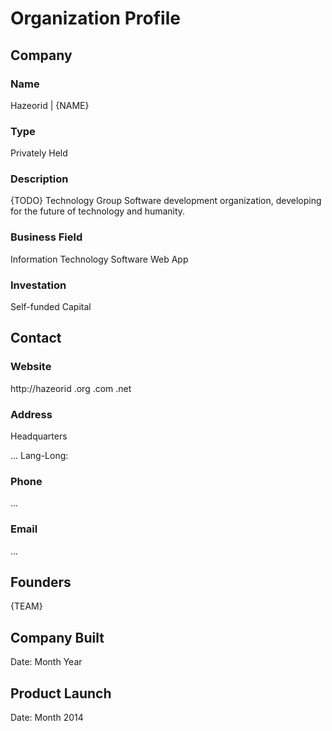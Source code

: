 Organization Profile
====================

Company
-------

### Name

Hazeorid | {NAME}

### Type

Privately Held

### Description

{TODO}
Technology Group
Software development organization, developing for the future of technology and humanity.

### Business Field

Information Technology
Software
Web App

### Investation

Self-funded
Capital

Contact
-------

### Website

http://hazeorid
  .org
  .com
  .net

### Address

Headquarters

...
Lang-Long: 

### Phone

...

### Email

...

Founders
--------

{TEAM}

Company Built
-------------

Date: Month Year

Product Launch
--------------

Date: Month 2014

